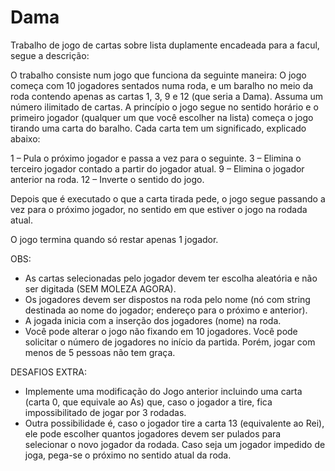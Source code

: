 # Dama
Trabalho de jogo de cartas sobre lista duplamente encadeada para a facul, segue a descrição:

O trabalho consiste num jogo que funciona da seguinte maneira: O jogo começa com 10 jogadores sentados numa roda, e um baralho no meio da roda contendo apenas as cartas 1, 3, 9 e 12 (que seria a Dama). 
Assuma um número ilimitado de cartas. A princípio o jogo segue no sentido horário e o primeiro jogador (qualquer um que você escolher na lista) começa o jogo tirando uma carta do baralho. Cada carta tem um significado, explicado abaixo:

1 – Pula o próximo jogador e passa a vez para o seguinte. 
3 – Elimina o terceiro jogador contado a partir do jogador atual. 
9 – Elimina o jogador anterior na roda. 
12 – Inverte o sentido do jogo.

Depois que é executado o que a carta tirada pede, o jogo segue passando a vez para o próximo jogador, no sentido em que estiver o jogo na rodada atual.

O jogo termina quando só restar apenas 1 jogador.

OBS: 
- As cartas selecionadas pelo jogador devem ter escolha aleatória e não ser digitada (SEM MOLEZA AGORA).
- Os jogadores devem ser dispostos na roda pelo nome (nó com string destinada ao nome do jogador; endereço para o próximo e anterior).
- A jogada inicia com a inserção dos jogadores (nome) na roda.
- Você pode alterar o jogo não fixando em 10 jogadores. Você pode solicitar o número de jogadores no início da partida. Porém, jogar com menos de 5 pessoas não tem graça.

DESAFIOS EXTRA:
- Implemente uma modificação do Jogo anterior incluindo uma carta (carta 0, que equivale ao As) que, caso o jogador a tire, fica impossibilitado de jogar por 3 rodadas. 
- Outra possibilidade é, caso o jogador tire a carta 13 (equivalente ao Rei), ele pode escolher quantos jogadores devem ser pulados para selecionar o novo jogador da rodada. Caso seja um jogador impedido de joga, pega-se o próximo no sentido atual da roda.
